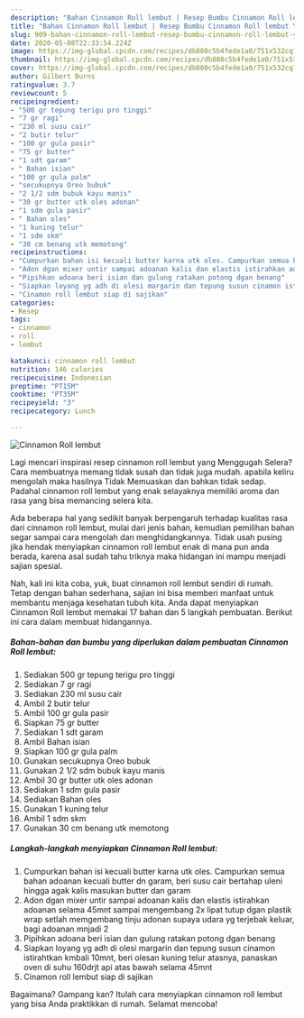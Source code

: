 ```yaml
---
description: "Bahan Cinnamon Roll lembut | Resep Bumbu Cinnamon Roll lembut Yang Enak Dan Lezat"
title: "Bahan Cinnamon Roll lembut | Resep Bumbu Cinnamon Roll lembut Yang Enak Dan Lezat"
slug: 909-bahan-cinnamon-roll-lembut-resep-bumbu-cinnamon-roll-lembut-yang-enak-dan-lezat
date: 2020-05-08T22:33:54.224Z
image: https://img-global.cpcdn.com/recipes/db808c5b4fede1a0/751x532cq70/cinnamon-roll-lembut-foto-resep-utama.jpg
thumbnail: https://img-global.cpcdn.com/recipes/db808c5b4fede1a0/751x532cq70/cinnamon-roll-lembut-foto-resep-utama.jpg
cover: https://img-global.cpcdn.com/recipes/db808c5b4fede1a0/751x532cq70/cinnamon-roll-lembut-foto-resep-utama.jpg
author: Gilbert Burns
ratingvalue: 3.7
reviewcount: 5
recipeingredient:
- "500 gr tepung terigu pro tinggi"
- "7 gr ragi"
- "230 ml susu cair"
- "2 butir telur"
- "100 gr gula pasir"
- "75 gr butter"
- "1 sdt garam"
- " Bahan isian"
- "100 gr gula palm"
- "secukupnya Oreo bubuk"
- "2 1/2 sdm bubuk kayu manis"
- "30 gr butter utk oles adonan"
- "1 sdm gula pasir"
- " Bahan oles"
- "1 kuning telur"
- "1 sdm skm"
- "30 cm benang utk memotong"
recipeinstructions:
- "Cumpurkan bahan isi kecuali butter karna utk oles. Campurkan semua bahan adoanan kecuali butter dn garam, beri susu cair bertahap uleni hingga agak kalis masukan butter dan garam"
- "Adon dgan mixer untir sampai adoanan kalis dan elastis istirahkan adoanan selama 45mnt sampai mengembang 2x lipat tutup dgan plastik wrap setlah memgembang tinju adonan supaya udara yg terjebak keluar, bagi adoanan mnjadi 2"
- "Pipihkan adoana beri isian dan gulung ratakan potong dgan benang"
- "Siapkan loyang yg adh di olesi margarin dan tepung susun cinamon istirahtkan kmbali 10mnt, beri olesan kuning telur atasnya, panaskan oven di suhu 160drjt api atas bawah selama 45mnt"
- "Cinamon roll lembut siap di sajikan"
categories:
- Resep
tags:
- cinnamon
- roll
- lembut

katakunci: cinnamon roll lembut 
nutrition: 146 calories
recipecuisine: Indonesian
preptime: "PT15M"
cooktime: "PT35M"
recipeyield: "3"
recipecategory: Lunch

---
```



![Cinnamon Roll lembut](https://img-global.cpcdn.com/recipes/db808c5b4fede1a0/751x532cq70/cinnamon-roll-lembut-foto-resep-utama.jpg)

Lagi mencari inspirasi resep cinnamon roll lembut yang Menggugah Selera? Cara membuatnya memang tidak susah dan tidak juga mudah. apabila keliru mengolah maka hasilnya Tidak Memuaskan dan bahkan tidak sedap. Padahal cinnamon roll lembut yang enak selayaknya memiliki aroma dan rasa yang bisa memancing selera kita.



Ada beberapa hal yang sedikit banyak berpengaruh terhadap kualitas rasa dari cinnamon roll lembut, mulai dari jenis bahan, kemudian pemilihan bahan segar sampai cara mengolah dan menghidangkannya. Tidak usah pusing jika hendak menyiapkan cinnamon roll lembut enak di mana pun anda berada, karena asal sudah tahu triknya maka hidangan ini mampu menjadi sajian spesial.


Nah, kali ini kita coba, yuk, buat cinnamon roll lembut sendiri di rumah. Tetap dengan bahan sederhana, sajian ini bisa memberi manfaat untuk membantu menjaga kesehatan tubuh kita. Anda dapat menyiapkan Cinnamon Roll lembut memakai 17 bahan dan 5 langkah pembuatan. Berikut ini cara dalam membuat hidangannya.

<!--inarticleads1-->

##### Bahan-bahan dan bumbu yang diperlukan dalam pembuatan Cinnamon Roll lembut:

1. Sediakan 500 gr tepung terigu pro tinggi
1. Sediakan 7 gr ragi
1. Sediakan 230 ml susu cair
1. Ambil 2 butir telur
1. Ambil 100 gr gula pasir
1. Siapkan 75 gr butter
1. Sediakan 1 sdt garam
1. Ambil  Bahan isian
1. Siapkan 100 gr gula palm
1. Gunakan secukupnya Oreo bubuk
1. Gunakan 2 1/2 sdm bubuk kayu manis
1. Ambil 30 gr butter utk oles adonan
1. Sediakan 1 sdm gula pasir
1. Sediakan  Bahan oles
1. Gunakan 1 kuning telur
1. Ambil 1 sdm skm
1. Gunakan 30 cm benang utk memotong




<!--inarticleads2-->

##### Langkah-langkah menyiapkan Cinnamon Roll lembut:

1. Cumpurkan bahan isi kecuali butter karna utk oles. Campurkan semua bahan adoanan kecuali butter dn garam, beri susu cair bertahap uleni hingga agak kalis masukan butter dan garam
1. Adon dgan mixer untir sampai adoanan kalis dan elastis istirahkan adoanan selama 45mnt sampai mengembang 2x lipat tutup dgan plastik wrap setlah memgembang tinju adonan supaya udara yg terjebak keluar, bagi adoanan mnjadi 2
1. Pipihkan adoana beri isian dan gulung ratakan potong dgan benang
1. Siapkan loyang yg adh di olesi margarin dan tepung susun cinamon istirahtkan kmbali 10mnt, beri olesan kuning telur atasnya, panaskan oven di suhu 160drjt api atas bawah selama 45mnt
1. Cinamon roll lembut siap di sajikan




Bagaimana? Gampang kan? Itulah cara menyiapkan cinnamon roll lembut yang bisa Anda praktikkan di rumah. Selamat mencoba!

